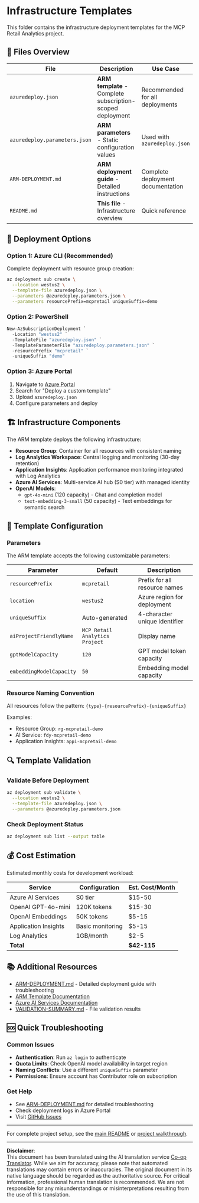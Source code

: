 <!--
CO_OP_TRANSLATOR_METADATA:
{
  "original_hash": "09c7975912db719927ad32946b55e621",
  "translation_date": "2025-09-30T13:19:07+00:00",
  "source_file": "azd/infra/README.md",
  "language_code": "en"
}
-->
# Infrastructure Templates

This folder contains the infrastructure deployment templates for the MCP Retail Analytics project.

## 📁 Files Overview

| File | Description | Use Case |
|------|-------------|----------|
| `azuredeploy.json` | **ARM template** - Complete subscription-scoped deployment | Recommended for all deployments |
| `azuredeploy.parameters.json` | **ARM parameters** - Static configuration values | Used with `azuredeploy.json` |
| `ARM-DEPLOYMENT.md` | **ARM deployment guide** - Detailed instructions | Complete deployment documentation |
| `README.md` | **This file** - Infrastructure overview | Quick reference |

## 🚀 Deployment Options

### Option 1: Azure CLI (Recommended)
Complete deployment with resource group creation:
```bash
az deployment sub create \
  --location westus2 \
  --template-file azuredeploy.json \
  --parameters @azuredeploy.parameters.json \
  --parameters resourcePrefix=mcpretail uniqueSuffix=demo
```

### Option 2: PowerShell
```powershell
New-AzSubscriptionDeployment `
  -Location "westus2" `
  -TemplateFile "azuredeploy.json" `
  -TemplateParameterFile "azuredeploy.parameters.json" `
  -resourcePrefix "mcpretail" `
  -uniqueSuffix "demo"
```

### Option 3: Azure Portal
1. Navigate to [Azure Portal](https://portal.azure.com)
2. Search for "Deploy a custom template"
3. Upload `azuredeploy.json`
4. Configure parameters and deploy

## 🏗️ Infrastructure Components

The ARM template deploys the following infrastructure:

- **Resource Group**: Container for all resources with consistent naming
- **Log Analytics Workspace**: Central logging and monitoring (30-day retention)
- **Application Insights**: Application performance monitoring integrated with Log Analytics
- **Azure AI Services**: Multi-service AI hub (S0 tier) with managed identity
- **OpenAI Models**:
  - `gpt-4o-mini` (120 capacity) - Chat and completion model
  - `text-embedding-3-small` (50 capacity) - Text embeddings for semantic search

## 🔧 Template Configuration

### Parameters
The ARM template accepts the following customizable parameters:

| Parameter | Default | Description |
|-----------|---------|-------------|
| `resourcePrefix` | `mcpretail` | Prefix for all resource names |
| `location` | `westus2` | Azure region for deployment |
| `uniqueSuffix` | Auto-generated | 4-character unique identifier |
| `aiProjectFriendlyName` | `MCP Retail Analytics Project` | Display name |
| `gptModelCapacity` | `120` | GPT model token capacity |
| `embeddingModelCapacity` | `50` | Embedding model capacity |

### Resource Naming Convention
All resources follow the pattern: `{type}-{resourcePrefix}-{uniqueSuffix}`

Examples:
- Resource Group: `rg-mcpretail-demo`
- AI Service: `fdy-mcpretail-demo`
- Application Insights: `appi-mcpretail-demo`

## 🔍 Template Validation

### Validate Before Deployment
```bash
az deployment sub validate \
  --location westus2 \
  --template-file azuredeploy.json \
  --parameters @azuredeploy.parameters.json
```

### Check Deployment Status
```bash
az deployment sub list --output table
```

## 💰 Cost Estimation

Estimated monthly costs for development workload:

| Service | Configuration | Est. Cost/Month |
|---------|---------------|-----------------|
| Azure AI Services | S0 tier | $15-50 |
| OpenAI GPT-4o-mini | 120K tokens | $15-30 |
| OpenAI Embeddings | 50K tokens | $5-15 |
| Application Insights | Basic monitoring | $5-15 |
| Log Analytics | 1GB/month | $2-5 |
| **Total** | | **$42-115** |

## 📚 Additional Resources

- [ARM-DEPLOYMENT.md](./ARM-DEPLOYMENT.md) - Detailed deployment guide with troubleshooting
- [ARM Template Documentation](https://docs.microsoft.com/en-us/azure/azure-resource-manager/templates/)
- [Azure AI Services Documentation](https://docs.microsoft.com/en-us/azure/cognitive-services/)
- [VALIDATION-SUMMARY.md](./VALIDATION-SUMMARY.md) - File validation results

## 🆘 Quick Troubleshooting

### Common Issues
- **Authentication**: Run `az login` to authenticate
- **Quota Limits**: Check OpenAI model availability in target region
- **Naming Conflicts**: Use a different `uniqueSuffix` parameter
- **Permissions**: Ensure account has Contributor role on subscription

### Get Help
- See [ARM-DEPLOYMENT.md](./ARM-DEPLOYMENT.md) for detailed troubleshooting
- Check deployment logs in Azure Portal
- Visit [GitHub Issues](https://github.com/microsoft/MCP-Server-and-PostgreSQL-Sample-Retail/issues)

---

For complete project setup, see the [main README](../../README.md) or [project walkthrough](../../walkthrough/README.md).

---

**Disclaimer**:  
This document has been translated using the AI translation service [Co-op Translator](https://github.com/Azure/co-op-translator). While we aim for accuracy, please note that automated translations may contain errors or inaccuracies. The original document in its native language should be regarded as the authoritative source. For critical information, professional human translation is recommended. We are not responsible for any misunderstandings or misinterpretations resulting from the use of this translation.